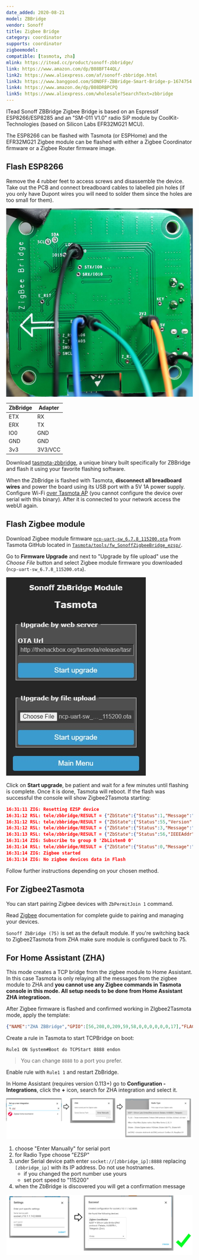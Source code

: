 ```yaml
---
date_added: 2020-08-21
model: ZBBridge
vendor: Sonoff
title: Zigbee Bridge
category: coordinator
supports: coordinator
zigbeemodel:
compatible: [tasmota, zha]
mlink: https://itead.cc/product/sonoff-zbbridge/
link: https://www.amazon.com/dp/B08BFT44QL/
link2: https://www.aliexpress.com/af/sonoff-zbbridge.html
link3: https://www.banggood.com/SONOFF-ZBBridge-Smart-Bridge-p-1674754.html
link4: https://www.amazon.de/dp/B08DRBPCPQ
link5: https://www.aliexpress.com/wholesale?SearchText=zbbridge
---
```


ITead Sonoff ZBBridge Zigbee Bridge is based on an Espressif ESP8266/ESP8285 and an "SM-011 V1.0" radio SiP module by CoolKit-Technologies (based on Silicon Labs EFR32MG21 MCU).

The ESP8266 can be flashed with Tasmota (or ESPHome) and the EFR32MG21 Zigbee module can be flashed with either a Zigbee Coordinator firmware or a Zigbee Router firmware image.

## Flash ESP8266

Remove the 4 rubber feet to access screws and disassemble the device. Take out the PCB and connect breadboard cables to labelled pin holes (if you only have Dupont wires you will need to solder them since the holes are too small for them).

![ZBBridge pinout](/assets/images/sonoff_ZBBridge_pinout.jpg)

|ZbBridge|Adapter
|---     |--- 
|ETX     | RX
|ERX     | TX
|IO0     | GND
|GND     | GND
|3v3     | 3V3/VCC

Download [tasmota-zbbridge](http://ota.tasmota.com/tasmota/release/tasmota-zbbridge.bin), a unique binary built specifically for ZBBridge and flash it using your favorite flashing software.

When the ZbBridge is flashed with Tasmota, **disconnect all breadboard wires** and power the board using its USB port with a 5V 1A power supply. Configure Wi-Fi [over Tasmota AP](https://tasmota.github.io/docs/Getting-Started/#using-web-ui) (you cannot configure the device over serial with this binary). After it is connected to your network access the webUI again. 

## Flash Zigbee module

Download Zigbee module firmware [`ncp-uart-sw_6.7.8_115200.ota`](https://github.com/arendst/Tasmota/blob/development/tools/fw_SonoffZigbeeBridge_ezsp/ncp-uart-sw_6.7.8_115200.ota?raw=true) from Tasmota GitHub located in [`Tasmota/tools/fw_SonoffZigbeeBridge_ezsp/`](https://github.com/arendst/Tasmota/blob/development/tools/fw_SonoffZigbeeBridge_ezsp).

Go to **Firmware Upgrade** and next to "Upgrade by file upload" use the _Choose File_ button and select Zigbee module firmware you downloaded (`ncp-uart-sw_6.7.8_115200.ota`). 

![ZBBridge Zigbee module flash](/assets/images/sonoff_ZBBridge_ota.jpg)

Click on **Start upgrade**, be patient and wait for a few minutes until flashing is complete. Once it is done, Tasmota will reboot. If the flash was successful the console will show Zigbee2Tasmota starting:

```json
16:31:11 ZIG: Resetting EZSP device
16:31:12 RSL: tele/zbbridge/RESULT = {"ZbState":{"Status":1,"Message":"EFR32 booted","RestartReason":"Power-on","Code":2}}
16:31:12 RSL: tele/zbbridge/RESULT = {"ZbState":{"Status":55,"Version":"6.7.8.0","Protocol":8,"Stack":2}}
16:31:12 RSL: tele/zbbridge/RESULT = {"ZbState":{"Status":3,"Message":"Configured, starting coordinator"}}
16:31:13 RSL: tele/zbbridge/RESULT = {"ZbState":{"Status":56,"IEEEAddr":"0x80E423FFFE225691","ShortAddr":"0x0000","DeviceType":1}}
16:31:14 ZIG: Subscribe to group 0 'ZbListen0 0'
16:31:14 RSL: tele/zbbridge/RESULT = {"ZbState":{"Status":0,"Message":"Started"}}
16:31:14 ZIG: Zigbee started
16:31:14 ZIG: No zigbee devices data in Flash
```

Follow further instructions depending on your chosen method.

## For Zigbee2Tasmota
You can start pairing Zigbee devices with `ZbPermitJoin 1` command.

Read [Zigbee](http://tasmota.github.io/docs/Zigbee) documentation for complete guide to pairing and managing your devices.

`Sonoff ZbBridge (75)` is set as the default module. If you're switching back to Zigbee2Tasmota from ZHA make sure module is configured back to 75.

## For Home Assistant (ZHA)
This mode creates a TCP bridge from the zigbee module to Home Assistant. In this case Tasmota is only relaying all the messages from the zigbee module to ZHA and **you cannot use any Zigbee commands in Tasmota console in this mode. All setup needs to be done from Home Assistant ZHA integratioon.**

After Zigbee firmware is flashed and confirmed working in ZIgbee2Tasmota mode, apply the template:

```json
{"NAME":"ZHA ZBBridge","GPIO":[56,208,0,209,59,58,0,0,0,0,0,0,17],"FLAG":0,"BASE":18}
```

Create a rule in Tasmota to start TCPBridge on boot:
```console
Rule1 ON System#Boot do TCPStart 8888 endon
```

> You can change `8888` to a port you prefer.

Enable rule with `Rule1 1` and restart ZbBridge.

In Home Assistant (requires version 0.113+) go to **Configuration - Integrations**, click the **+** icon, search for ZHA integration and select it. 

[![ZBBridge ZHA Configuration](/assets/images/sonoff_ZBBridge_zha.jpg)](/assets/images/sonoff_ZBBridge_zha.jpg)

1. choose "Enter Manually" for serial port
2. for Radio Type choose "EZSP" 
3. under Serial device path enter `socket://[zbbridge_ip]:8888` replacing `[zbbridge_ip]` with its IP address. Do not use hostnames. 
   - if you changed the port number use yours
   - set port speed to "115200"
4. when the ZbBridge is discovered you will get a confirmation message

[![ZBBridge ZHA Configuration](/assets/images/sonoff_ZBBridge_zha2.jpg)](/assets/images/sonoff_ZBBridge_zha2.jpg)
